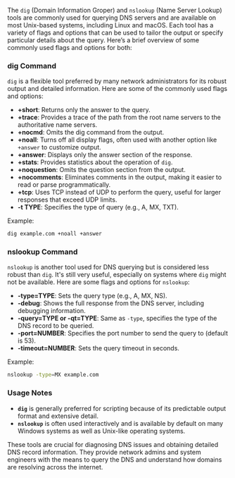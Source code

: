 The `dig` (Domain Information Groper) and `nslookup` (Name Server Lookup) tools are commonly used for querying DNS servers and are available on most Unix-based systems, including Linux and macOS. Each tool has a variety of flags and options that can be used to tailor the output or specify particular details about the query. Here’s a brief overview of some commonly used flags and options for both:

### dig Command

`dig` is a flexible tool preferred by many network administrators for its robust output and detailed information. Here are some of the commonly used flags and options:

- **+short**: Returns only the answer to the query.
- **+trace**: Provides a trace of the path from the root name servers to the authoritative name servers.
- **+nocmd**: Omits the dig command from the output.
- **+noall**: Turns off all display flags, often used with another option like `+answer` to customize output.
- **+answer**: Displays only the answer section of the response.
- **+stats**: Provides statistics about the operation of `dig`.
- **+noquestion**: Omits the question section from the output.
- **+nocomments**: Eliminates comments in the output, making it easier to read or parse programmatically.
- **+tcp**: Uses TCP instead of UDP to perform the query, useful for larger responses that exceed UDP limits.
- **-t TYPE**: Specifies the type of query (e.g., A, MX, TXT).

Example:
```bash
dig example.com +noall +answer
```

### nslookup Command

`nslookup` is another tool used for DNS querying but is considered less robust than `dig`. It's still very useful, especially on systems where `dig` might not be available. Here are some flags and options for `nslookup`:

- **-type=TYPE**: Sets the query type (e.g., A, MX, NS).
- **-debug**: Shows the full response from the DNS server, including debugging information.
- **-query=TYPE or -qt=TYPE**: Same as `-type`, specifies the type of the DNS record to be queried.
- **-port=NUMBER**: Specifies the port number to send the query to (default is 53).
- **-timeout=NUMBER**: Sets the query timeout in seconds.

Example:
```bash
nslookup -type=MX example.com
```

### Usage Notes

- **`dig`** is generally preferred for scripting because of its predictable output format and extensive detail.
- **`nslookup`** is often used interactively and is available by default on many Windows systems as well as Unix-like operating systems.

These tools are crucial for diagnosing DNS issues and obtaining detailed DNS record information. They provide network admins and system engineers with the means to query the DNS and understand how domains are resolving across the internet.
